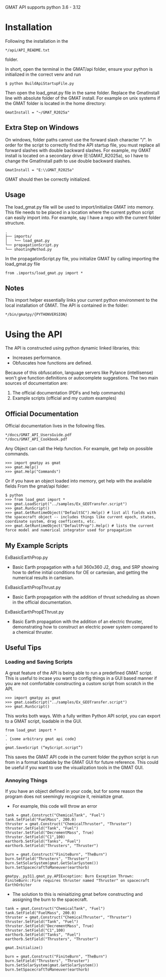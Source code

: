 GMAT API supports python 3.6 - 3.12
# Installation

Following the installation in the
```
*/api/API_README.txt
```
folder. 

In short, open the terminal in the GMAT/api folder,
ensure your python is initialized in the correct venv and run
```
$ python BuildApiStartupFile.py
```

Then open the load_gmat.py file in the same folder.
Replace the GmatInstall line with absolute folder of the GMAT install. 
For example on unix systems if the GMAT folder is located in the home directory:

```
GmatInstall = "~/GMAT_R2025a"
```
## Extra Step on Windows

On windows, folder paths cannot use the forward slash character "/". In order for the script to correctly find the API startup file, you must replace all forward slashes with double backward slashes.
For example, my GMAT install is located on a secondary drive (E:\GMAT_R2025a), so I have to change the GmatInstall path to use double backward slashes.

```
GmatInstall = "E:\\GMAT_R2025a"
```

GMAT should then be correctly initialized.

## Usage

The load_gmat.py file will be used to import/initialize GMAT into memory. This file needs to be placed in a location where the current python script can easily import into.
For example, say I have a repo with the current folder structure.

```
. 
├── imports/ 
│   └── load_gmat.py 
└── propagationScript.py
└── shootingMethod.py
```

In the propagationScript.py file, you initialize GMAT by calling importing the load_gmat.py file 
```
from .imports/load_gmat.py import *
```

## Notes

This import helper essentially links your current python environment to the local installation of GMAT. The API is contained in the folder:
```
*/bin/gmatpy/{PYTHONVERSION}
```


# Using the API

The API is constructed using python dynamic linked libraries, this:
 - Increases performance.
 - Obfuscates how functions are defined.

Because of this obfuscation, language servers like Pylance (intellisense) won't give function definitions or autocomplete suggestions. The two main sources of documentation are:
1. The official documentation (PDFs and help commands)
2. Example scripts (official and my custom examples)

## Official Documentation
Official documentation lives in the following files.

```
*/docs/GMAT_API_UsersGuide.pdf
*/docs/GMAT_API_Cookbook.pdf
```


Any Object can call the Help function. For example, get help on possible commands.
```
>>> import gmatpy as gmat
>>> gmat.Help()
>>> gmat.Help("Commands")
```

Or if you have an object loaded into memory, get help with the available fields
From the gmat/api folder:

```
$ python
>>> from load_gmat import *
>>> gmat.LoadScript("../samples/Ex_GEOTransfer.script")
>>> gmat.RunScript()
>>> gmat.GetRuntimeObject("DefaultSC").Help() # list all fields with the spacecraft object -- includes things like current epoch, states, coordinate system, drag coefficents, etc.
>>> gmat.GetRuntimeObject("DefaultProp").Help() # lists the current force model and numerical integrator used for propagation
```

## My Example Scripts

ExBasicEarthProp.py
- Basic Earth propagation with a full 360x360 J2, drag, and SRP showing how to define initial conditions for OE or cartesian, and getting the numerical results in cartesian.
  
ExBasicEarthPropThrust.py
- Basic Earth propagation with the addition of thrust scheduling as shown in the official documentation.
  
ExBasicEarthPropEThrust.py
- Basic Earth propagation with the addition of an electric thruster, demonstrating how to construct an electric power system compared to a chemical thruster.

## Useful Tips

### Loading and Saving Scripts
A great feature of the API is being able to run a predefined GMAT script. This is useful to incase you want to config things in a GUI based manner if you are not comfortable constructing a custom script from scratch in the API.
```
>>> import gmatpy as gmat
>>> gmat.LoadScript("../samples/Ex_GEOTransfer.script")
>>> gmat.RunScript()
```

This works both ways. With a fully written Python API script, you can export to a GMAT script, loadable in the GUI.
```
from load_gmat import *
.
. {some arbitrary gmat api code}
.
gmat.SaveScript (“myScript.script”)
```
This saves the GMAT API code in the current folder the python script is run from in a format loadable by the GMAT GUI for future reference. This could be useful if you want to use the visualization tools in the GMAT GUI.

### Annoying Things
 If you have an object defined in your code, but for some reason the program does not seemingly recognize it, reiniaitize gmat.
 - For example, this code will throw an error
```
tank = gmat.Construct("ChemicalTank", "Fuel")
tank.SetField("FuelMass", 200.0)
thruster = gmat.Construct("ChemicalThruster", "Thruster")
thruster.SetField("Tank", "Fuel") 
thruster.SetField("DecrementMass", True)
thruster.SetField("C1",100)
earthorb.SetField("Tanks", "Fuel") 
earthorb.SetField("Thrusters", "Thruster")

burn = gmat.Construct("FiniteBurn", "TheBurn")
burn.SetField("Thrusters", "Thruster")
burn.SetSolarSystem(gmat.GetSolarSystem())
burn.SetSpacecraftToManeuver(earthorb)
```

```
gmatpy._py311.gmat_py.APIException: Burn Exception Thrown: FiniteBurn::Fire requires thruster named "Thruster" on spacecraft EarthOrbiter
```
 - The solution to this is reiniaitizing gmat before constructing and assigning the burn to the spacecraft.
```
tank = gmat.Construct("ChemicalTank", "Fuel")
tank.SetField("FuelMass", 200.0)
thruster = gmat.Construct("ChemicalThruster", "Thruster")
thruster.SetField("Tank", "Fuel") 
thruster.SetField("DecrementMass", True)
thruster.SetField("C1",100)
earthorb.SetField("Tanks", "Fuel") 
earthorb.SetField("Thrusters", "Thruster")

gmat.Initialize()

burn = gmat.Construct("FiniteBurn", "TheBurn")
burn.SetField("Thrusters", "Thruster")
burn.SetSolarSystem(gmat.GetSolarSystem())
burn.SetSpacecraftToManeuver(earthorb)
```
